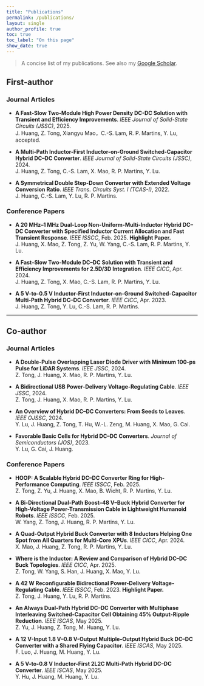 ```yaml
---
title: "Publications"
permalink: /publications/
layout: single
author_profile: true
toc: true
toc_label: "On this page"
show_date: true
---
```



> A concise list of my publications. See also my [Google Scholar](https://scholar.google.com/citations?user=NETRgSoAAAAJ).

## First-author

### Journal Articles
- **A Fast-Slow Two-Module High Power Density DC-DC Solution with Transient and Efficiency Improvements**. *IEEE Journal of Solid-State Circuits (JSSC)*, 2025.  
  J. Huang, Z. Tong, Xiangyu Mao，C.-S. Lam, R. P. Martins, Y. Lu, accepted.

- **A Multi-Path Inductor-First Inductor-on-Ground Switched-Capacitor Hybrid DC–DC Converter**. *IEEE Journal of Solid-State Circuits (JSSC)*, 2024.  
  J. Huang, Z. Tong, C.-S. Lam, X. Mao, R. P. Martins, Y. Lu. 

- **A Symmetrical Double Step-Down Converter with Extended Voltage Conversion Ratio**. *IEEE Trans. Circuits Syst. I (TCAS-I)*, 2022.  
  J. Huang, C.-S. Lam, Y. Lu, R. P. Martins.

### Conference Papers
- **A 20 MHz–1 MHz Dual-Loop Non-Uniform-Multi-Inductor Hybrid DC–DC Converter with Specified Inductor Current Allocation and Fast Transient Response**. *IEEE ISSCC*, Feb. 2025. **Highlight Paper.**  
  J. Huang, X. Mao, Z. Tong, Z. Yu, W. Yang, C.-S. Lam, R. P. Martins, Y. Lu.

- **A Fast–Slow Two-Module DC–DC Solution with Transient and Efficiency Improvements for 2.5D/3D Integration**. *IEEE CICC*, Apr. 2024.  
  J. Huang, Z. Tong, X. Mao, C.-S. Lam, R. P. Martins, Y. Lu. 

- **A 5 V-to-0.5 V Inductor-First Inductor-on-Ground Switched-Capacitor Multi-Path Hybrid DC–DC Converter**. *IEEE CICC*, Apr. 2023.  
  J. Huang, Z. Tong, Y. Lu, C.-S. Lam, R. P. Martins. 
---

## Co-author

### Journal Articles
- **A Double-Pulse Overlapping Laser Diode Driver with Minimum 100-ps Pulse for LiDAR Systems**. *IEEE JSSC*, 2024.  
  Z. Tong, J. Huang, X. Mao, R. P. Martins, Y. Lu. 

- **A Bidirectional USB Power-Delivery Voltage-Regulating Cable**. *IEEE JSSC*, 2024.  
  Z. Tong, J. Huang, X. Mao, R. P. Martins, Y. Lu. 

- **An Overview of Hybrid DC–DC Converters: From Seeds to Leaves**. *IEEE OJSSC*, 2024.  
  Y. Lu, J. Huang, Z. Tong, T. Hu, W.-L. Zeng, M. Huang, X. Mao, G. Cai. 

- **Favorable Basic Cells for Hybrid DC–DC Converters**. *Journal of Semiconductors (JOS)*, 2023.  
  Y. Lu, G. Cai, J. Huang. 

### Conference Papers
- **HOOP: A Scalable Hybrid DC–DC Converter Ring for High-Performance Computing**. *IEEE ISSCC*, Feb. 2025.  
  Z. Tong, Z. Yu, J. Huang, X. Mao, B. Wicht, R. P. Martins, Y. Lu. 

- **A Bi-Directional Dual-Path Boost–48 V–Buck Hybrid Converter for High-Voltage Power-Transmission Cable in Lightweight Humanoid Robots**. *IEEE ISSCC*, Feb. 2025.  
  W. Yang, Z. Tong, J. Huang, R. P. Martins, Y. Lu. 

- **A Quad-Output Hybrid Buck Converter with 8 Inductors Helping One Spot from All Quarters for Multi-Core XPUs**. *IEEE CICC*, Apr. 2024.  
  X. Mao, J. Huang, Z. Tong, R. P. Martins, Y. Lu. 

- **Where is the Inductor: A Review and Comparison of Hybrid DC–DC Buck Topologies**. *IEEE CICC*, Apr. 2025.  
  Z. Tong, W. Yang, S. Han, J. Huang, X. Mao, Y. Lu. 

- **A 42 W Reconfigurable Bidirectional Power-Delivery Voltage-Regulating Cable**. *IEEE ISSCC*, Feb. 2023. **Highlight Paper.**  
  Z. Tong, J. Huang, Y. Lu, R. P. Martins. 

- **An Always Dual-Path Hybrid DC–DC Converter with Multiphase Interleaving Switched-Capacitor Cell Obtaining 45% Output-Ripple Reduction**. *IEEE ISCAS*, May 2025.  
  Z. Yu, J. Huang, Z. Tong, M. Huang, Y. Lu. 

- **A 12 V-Input 1.8 V–0.8 V-Output Multiple-Output Hybrid Buck DC–DC Converter with a Shared Flying Capacitor**. *IEEE ISCAS*, May 2025.  
  F. Luo, J. Huang, M. Huang, Y. Lu. 

- **A 5 V-to-0.8 V Inductor-First 2L2C Multi-Path Hybrid DC–DC Converter**. *IEEE ISCAS*, May 2025.  
  Y. Hu, J. Huang, M. Huang, Y. Lu.
